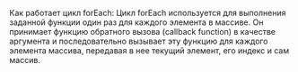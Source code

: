 Как работает цикл forEach:
Цикл forEach используется для выполнения заданной функции один раз для каждого элемента в массиве. Он принимает функцию обратного вызова (callback function) в качестве аргумента и последовательно вызывает эту функцию для каждого элемента массива, передавая в нее текущий элемент, его индекс и сам массив.